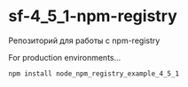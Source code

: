 # sf-4_5_1-npm-registry
Репозиторий для работы с npm-registry

For production environments...

```sh
npm install node_npm_registry_example_4_5_1
```
